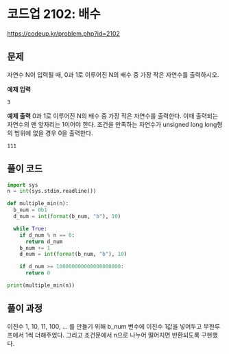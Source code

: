 # 코드업 2102: 배수

https://codeup.kr/problem.php?id=2102

## 문제

자연수 N이 입력될 때, 0과 1로 이루어진 N의 배수 중 가장 작은 자연수를 출력하시오.

**예제 입력**

```
3
```

**예제 출력**
0과 1로 이루어진 N의 배수 중 가장 작은 자연수를 출력한다. 이때 출력되는 자연수의 맨 앞자리는 1이어야 한다. 조건을 만족하는 자연수가 unsigned long long형의 범위에 없을 경우 0을 출력한다.

```
111
```

## 풀이 코드

```python
import sys
n = int(sys.stdin.readline())

def multiple_min(n):
  b_num = 0b1
  d_num = int(format(b_num, "b"), 10)

  while True:
    if d_num % n == 0:
      return d_num
    b_num += 1
    d_num = int(format(b_num, "b"), 10)

    if d_num >= 100000000000000000000:
      return 0

print(multiple_min(n))

```

## 풀이 과정

이진수 1, 10, 11, 100, ... 를 만들기 위해 b_num 변수에 이진수 1값을 넣어두고 무한루프에서 1씩 더해주었다. 그리고 조건문에서 n으로 나누어 떨어지면 반환되도록 구현했다.

